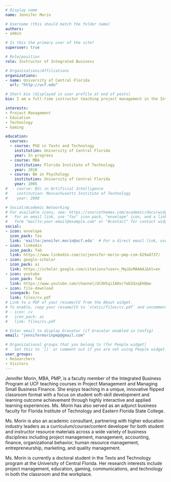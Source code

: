```yaml
---
# Display name
name: Jennifer Morin

# Username (this should match the folder name)
authors:
- admin

# Is this the primary user of the site?
superuser: true

# Role/position
role: Instructor of Integrated Business

# Organizations/Affiliations
organizations:
- name: University of Central Florida
  url: "http://ucf.edu"

# Short bio (displayed in user profile at end of posts)
bio: I am a full-time instructor teaching project management in the Integrated Business program at the University of Central Florida. Currently, I'm enrolled in the Texts & Technology doctoral program and my research interests include the intersection of project management, education, and technology, both in the classroom and in the field.

interests:
- Project Management
- Education
- Technology
- Gaming

education:
  courses:
  - course: PhD in Texts and Technology
    institution: University of Central Florida
    year: In progress
  - course: MBA
    institution: Florida Institute of Technology
    year: 2010
  - course: BA in Psychology
    institution: University of Central Florida
    year: 2005
#  - course: BSc in Artificial Intelligence
#    institution: Massachusetts Institute of Technology
#    year: 2008

# Social/Academic Networking
# For available icons, see: https://sourcethemes.com/academic/docs/widgets/#icons
#   For an email link, use "fas" icon pack, "envelope" icon, and a link in the
#   form "mailto:your-email@example.com" or "#contact" for contact widget.
social:
- icon: envelope
  icon_pack: fas
  link: 'mailto:jennifer.morin@ucf.edu'  # For a direct email link, use "mailto:test@example.org".
- icon: linkedin
  icon_pack: fab
  link: https://www.linkedin.com/in/jennifer-morin-pmp-csm-629a8737/
- icon: google-scholar
  icon_pack: ai
  link: https://scholar.google.com/citations?user=_MqiQsMAAAAJ&hl=en
- icon: youtube
  icon_pack: fab
  link: https://www.youtube.com/channel/UCXH5qiIA0or7ebZdzqEHQmw
- icon: file-download
  iconpack: fas
  link: files/cv.pdf
# Link to a PDF of your resume/CV from the About widget.
# To enable, copy your resume/CV to `static/files/cv.pdf` and uncomment the lines below.  
# - icon: cv
#   icon_pack: ai
#   link: files/cv.pdf

# Enter email to display Gravatar (if Gravatar enabled in Config)
email: "jennifermorinpmp@gmail.com"

# Organizational groups that you belong to (for People widget)
#   Set this to `[]` or comment out if you are not using People widget.  
user_groups:
- Researchers
- Visitors
---
```


Jennifer Morin, MBA, PMP, is a faculty member of the Integrated Business Program at UCF teaching courses in Project Management and Managing Small Business Finance. She enjoys teaching in a unique, innovative flipped classroom format with a focus on student soft-skill development and learning outcome achievement through highly interactive and applied learning experiences. Ms. Morin has also served as an adjunct business faculty for Florida Institute of Technology and Eastern Florida State College.

Ms. Morin is also an academic consultant, partnering with higher education industry leaders as a curriculum/course/content developer for both student and instructor resource materials across a wide variety of business disciplines including project management, management, accounting, finance, organizational behavior, human resource management, entrepreneurship, marketing, and quality management.

Ms. Morin is currently a doctoral student in the Texts and Technology program at the University of Central Florida. Her research interests include project management, education, gaming, communications, and technology in both the classroom and the workplace.

